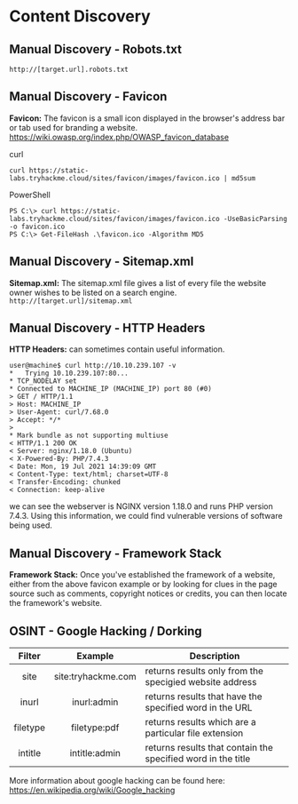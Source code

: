 # Content Discovery
## Manual Discovery - Robots.txt
`http://[target.url].robots.txt`

## Manual Discovery - Favicon
**Favicon:** The favicon is a small icon displayed in the browser's address bar or tab used for branding a website.  
https://wiki.owasp.org/index.php/OWASP_favicon_database  

curl
```
curl https://static-labs.tryhackme.cloud/sites/favicon/images/favicon.ico | md5sum
```
PowerShell
```
PS C:\> curl https://static-labs.tryhackme.cloud/sites/favicon/images/favicon.ico -UseBasicParsing -o favicon.ico
PS C:\> Get-FileHash .\favicon.ico -Algorithm MD5 
```  
## Manual Discovery - Sitemap.xml
**Sitemap.xml:**  The sitemap.xml file gives a list of every file the website owner wishes to be listed on a search engine.  
`http://[target.url]/sitemap.xml`

## Manual Discovery - HTTP Headers
**HTTP Headers:**  can sometimes contain useful information. 
```
user@machine$ curl http://10.10.239.107 -v
*   Trying 10.10.239.107:80...
* TCP_NODELAY set
* Connected to MACHINE_IP (MACHINE_IP) port 80 (#0)
> GET / HTTP/1.1
> Host: MACHINE_IP
> User-Agent: curl/7.68.0
> Accept: */*
> 
* Mark bundle as not supporting multiuse
< HTTP/1.1 200 OK
< Server: nginx/1.18.0 (Ubuntu)
< X-Powered-By: PHP/7.4.3
< Date: Mon, 19 Jul 2021 14:39:09 GMT
< Content-Type: text/html; charset=UTF-8
< Transfer-Encoding: chunked
< Connection: keep-alive
```
we can see the webserver is NGINX version 1.18.0 and runs PHP version 7.4.3. Using this information, we could find vulnerable versions of software being used.   

## Manual Discovery - Framework Stack
**Framework Stack:** Once you've established the framework of a website, either from the above favicon example or by looking for clues in the page source such as comments, copyright notices or credits, you can then locate the framework's website. 

## OSINT - Google Hacking / Dorking
|Filter|Example|Description|
|:----:|:-----:|-----------|
|site|site:tryhackme.com|returns results only from the specigied website address|
|inurl|inurl:admin|returns results that have the specified word in the URL|
|filetype|filetype:pdf|returns results which are a particular file extension|
|intitle|intitle:admin|returns results that contain the specified word in the title|  
More information about google hacking can be found here: https://en.wikipedia.org/wiki/Google_hacking



